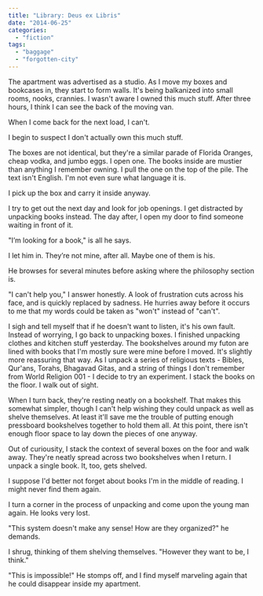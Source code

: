 ```yaml
---
title: "Library: Deus ex Libris"
date: "2014-06-25"
categories: 
  - "fiction"
tags: 
  - "baggage"
  - "forgotten-city"
---
```


The apartment was advertised as a studio. As I move my boxes and bookcases in, they start to form walls. It's being balkanized into small rooms, nooks, crannies. I wasn't aware I owned this much stuff. After three hours, I think I can see the back of the moving van.

When I come back for the next load, I can't.

I begin to suspect I don't actually own this much stuff.

The boxes are not identical, but they're a similar parade of Florida Oranges, cheap vodka, and jumbo eggs. I open one. The books inside are mustier than anything I remember owning. I pull the one on the top of the pile. The text isn't English. I'm not even sure what language it is.

I pick up the box and carry it inside anyway.

I try to get out the next day and look for job openings. I get distracted by unpacking books instead. The day after, I open my door to find someone waiting in front of it.

"I’m looking for a book," is all he says.

I let him in. They’re not mine, after all. Maybe one of them is his.

He browses for several minutes before asking where the philosophy section is.

"I can't help you," I answer honestly. A look of frustration cuts across his face, and is quickly replaced by sadness. He hurries away before it occurs to me that my words could be taken as "won't" instead of "can't".

I sigh and tell myself that if he doesn't want to listen, it's his own fault. Instead of worrying, I go back to unpacking boxes. I finished unpacking clothes and kitchen stuff yesterday. The bookshelves around my futon are lined with books that I'm mostly sure were mine before I moved. It's slightly more reassuring that way. As I unpack a series of religious texts - Bibles, Qur'ans, Torahs, Bhagavad Gitas, and a string of things I don't remember from World Religion 001 - I decide to try an experiment. I stack the books on the floor. I walk out of sight.

When I turn back, they're resting neatly on a bookshelf. That makes this somewhat simpler, though I can't help wishing they could unpack as well as shelve themselves. At least it'll save me the trouble of putting enough pressboard bookshelves together to hold them all. At this point, there isn't enough floor space to lay down the pieces of one anyway.

Out of curiousity, I stack the context of several boxes on the foor and walk away. They're neatly spread across two bookshelves when I return. I unpack a single book. It, too, gets shelved.

I suppose I'd better not forget about books I'm in the middle of reading. I might never find them again.

I turn a corner in the process of unpacking and come upon the young man again. He looks very lost.

"This system doesn't make any sense! How are they organized?" he demands.

I shrug, thinking of them shelving themselves. "However they want to be, I think."

"This is impossible!" He stomps off, and I find myself marveling again that he could disappear inside my apartment.
